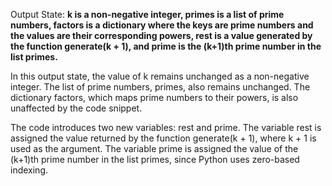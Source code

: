 Output State: **k is a non-negative integer, primes is a list of prime numbers, factors is a dictionary where the keys are prime numbers and the values are their corresponding powers, rest is a value generated by the function generate(k + 1), and prime is the (k+1)th prime number in the list primes.**

In this output state, the value of k remains unchanged as a non-negative integer. The list of prime numbers, primes, also remains unchanged. The dictionary factors, which maps prime numbers to their powers, is also unaffected by the code snippet. 

The code introduces two new variables: rest and prime. The variable rest is assigned the value returned by the function generate(k + 1), where k + 1 is used as the argument. The variable prime is assigned the value of the (k+1)th prime number in the list primes, since Python uses zero-based indexing.